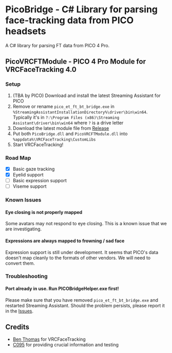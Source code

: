 # PicoBridge - C# Library for parsing face-tracking data from PICO headsets

A C# library for parsing FT data from PICO 4 Pro.

## PicoVRCFTModule - PICO 4 Pro Module for VRCFaceTracking 4.0

### Setup

1. (TBA by PICO) Download and install the latest Streaming Assistant for PICO
2. Remove or rename `pico_et_ft_bt_bridge.exe` in 
`%StreamingAssistantInstallationDirectory%\driver\bin\win64`. Typically it's 
in `?:\Program Files (x86)\Streaming Assistant\driver\bin\win64` where `?` is a drive letter
3. Download the latest module file from [Release](https://github.com/dousha/PicoBridge/releases)
4. Put both `PicoBridge.dll` and `PicoVRCFTModule.dll` into `%appdata%\VRCFaceTracking\CustomLibs`
5. Start VRCFaceTracking!

### Road Map

- [x] Basic gaze tracking
- [x] Eyelid support
- [ ] Basic expression support
- [ ] Viseme support

### Known Issues

#### Eye closing is not properly mapped

Some avatars may not respond to eye closing. This is a known issue that we are investigating.

#### Expressions are always mapped to frowning / sad face

Expression support is still under development. It seems that PICO's data doesn't map cleanly to the formats of other vendors. We will need to convert them.

### Troubleshooting

#### Port already in use. Run PICOBridgeHelper.exe first!

Please make sure that you have removed `pico_et_ft_bt_bridge.exe` and restarted Streaming Assistant. Should the problem persists, please report it in the [Issues](https://github.com/dousha/PicoBridge/issues).

## Credits

* [Ben Thomas](https://github.com/benaclejames/) for VRCFaceTracking
* [C095](https://github.com/Chinglem) for providing crucial information and testing
